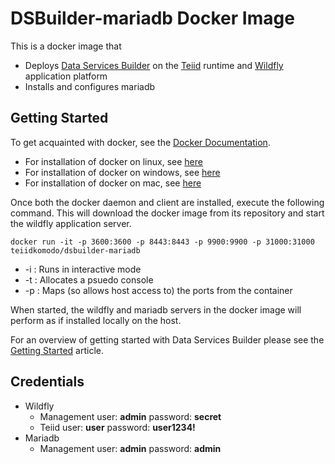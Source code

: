 # DSBuilder-mariadb Docker Image

This is a docker image that
* Deploys [Data Services Builder](http://teiiddesigner.jboss.org/ds_builder_summary.html) on the [Teiid](http://teiid.jboss.org) runtime and [Wildfly](http://wildfly.org) application platform
* Installs and configures mariadb

## Getting Started

To get acquainted with docker, see the [Docker Documentation](https://docs.docker.com).

* For installation of docker on linux, see [here](https://docs.docker.com/engine/installation/linux/)
* For installation of docker on windows, see [here](https://docs.docker.com/engine/installation/windows/)
* For installation of docker on mac, see [here](https://docs.docker.com/engine/installation/mac/)

Once both the docker daemon and client are installed, execute the following command. This will download the docker image from its repository and start the wildfly application server.

    docker run -it -p 3600:3600 -p 8443:8443 -p 9900:9900 -p 31000:31000 teiidkomodo/dsbuilder-mariadb

* -i : Runs in interactive mode
* -t : Allocates a psuedo console
* -p : Maps (so allows host access to) the ports from the container

When started, the wildfly and mariadb servers in the docker image will perform as if installed locally on the host.

For an overview of getting started with Data Services Builder please see the [Getting Started](https://developer.jboss.org/wiki/GettingStartedWithDataServicesBuilder) article.

## Credentials

* Wildfly
  * Management user:    __admin__   password: __secret__
  * Teiid      user:    __user__    password: __user1234!__
* Mariadb
  * Management user:    __admin__   password: __admin__
